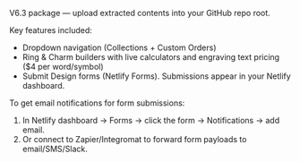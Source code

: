 
V6.3 package — upload extracted contents into your GitHub repo root.

Key features included:
- Dropdown navigation (Collections + Custom Orders)
- Ring & Charm builders with live calculators and engraving text pricing ($4 per word/symbol)
- Submit Design forms (Netlify Forms). Submissions appear in your Netlify dashboard.

To get email notifications for form submissions:
1) In Netlify dashboard -> Forms -> click the form -> Notifications -> add email.
2) Or connect to Zapier/Integromat to forward form payloads to email/SMS/Slack.
